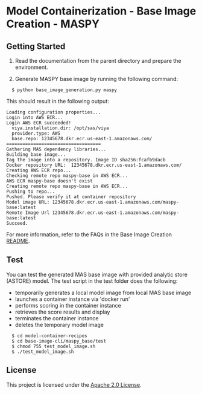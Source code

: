 # Model Containerization - Base Image Creation - MASPY

## Getting Started

1. Read the documentation from the parent directory and prepare the environment.

2. Generate MASPY base image by running the following command:
```
  $ python base_image_generation.py maspy
```
This should result in the following output:

```
Loading configuration properties...
Login into AWS ECR...
Login AWS ECR succeeded!
  viya.installation.dir: /opt/sas/viya
  provider.type: AWS
  base.repo: 12345678.dkr.ecr.us-east-1.amazonaws.com/
===================================
Gathering MAS dependency libraries...
Building base image...
Tag the image into a repository. Image ID sha256:fcafb9dacb
Docker repository URL:  12345678.dkr.ecr.us-east-1.amazonaws.com/
Creating AWS ECR repo...
Checking remote repo maspy-base in AWS ECR...
AWS ECR maspy-base doesn't exist
Creating remote repo maspy-base in AWS ECR...
Pushing to repo...
Pushed. Please verify it at container repository
Model image URL: 12345678.dkr.ecr.us-east-1.amazonaws.com/maspy-base:latest
Remote Image Url 12345678.dkr.ecr.us-east-1.amazonaws.com/maspy-base:latest
Succeed.

```

For more information, refer to the FAQs in the Base Image Creation [README](../README.md).

## Test

You can test the generated MAS base image with provided analytic store (ASTORE) model. 
The test script in the test folder does the following:
* temporarily generates a local model image from local MAS base image
* launches a container instance via 'docker run'
* performs scoring in the container instance
* retrieves the score results and display
* terminates the container instance
* deletes the temporary model image
    
```
  $ cd model-container-recipes
  $ cd base-image-cli/maspy_base/test
  $ chmod 755 test_model_image.sh
  $ ./test_model_image.sh  
```
## License

This project is licensed under the [Apache 2.0 License](LICENSE).
